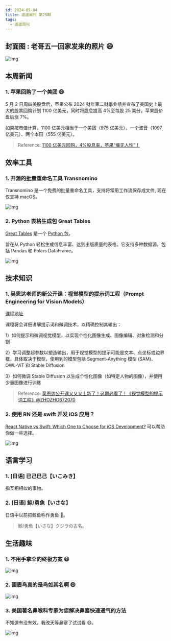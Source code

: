```yaml
---
id: 2024-05-04
title: 遥遥周刊 第25期
tags:
  - 遥遥周刊
---
```


## 封面图 : 老哥五一回家发来的照片 😄

![img](五一劳动节.jpg)

## 本周新闻

### 1. 苹果回购了一个美团 😄

5 月 2 日周四美股盘后，苹果公布 2024 财年第二财季业绩并宣布了美国史上最大的股票回购计划 1100 亿美元，同时将股息提高 4%至每股 25 美分。苹果股价盘后涨 7%。

如果按市值计算，1100 亿美元相当于一个美团（975 亿美元）、一个波音（1097 亿美元）、两个本田（555 亿美元）。

> Reference: [1100 亿美元回购，4%股息率，苹果“壕无人性”！](https://wallstreetcn.com/articles/3714127)

## 效率工具

### 1. 开源的批量重命名工具 Transnomino

Transnomino 是一个免费的批量重命名工具，支持将常用工作流保存成文件, 现在仅支持 macOS。

![img](Transnomino.png)

### 2. Python 表格生成包 Great Tables

[Great Tables](https://posit-dev.github.io/great-tables/articles/intro.html) 是一个 [Python 包](https://github.com/posit-dev/great-tables)，

旨在从 Python 轻松生成信息丰富、达到出版质量的表格。它支持多种数据源，包括 Pandas 和 Polars DataFrame。

![img](Great%20Tables.png)

## 技术知识

### 1. 吴恩达老师的新公开课：视觉模型的提示词工程（Prompt Engineering for Vision Models）

[课程地址](https://www.deeplearning.ai/short-courses/prompt-engineering-for-vision-models/)

课程将会详细讲解提示词和微调技术，以精确控制其输出：

1）如何提示和微调视觉模型，以实现个性化图像生成、图像编辑、对象检测和分割

2）学习调整超参数以塑造输出，用于视觉模型的提示可能是文本、点坐标或边界框，具体取决于模型，使用到的模型包括 Segment-Anything 模型 (SAM)、OWL-ViT 和 Stable Diffusion

3）如何微调 Stable Diffusion 以生成个性化图像（如特定人物的图像），并使用少量图像进行训练

> Reference: [吴恩达公开课又又又上新了！这期必看了！《视觉模型的提示词工程》@ZHOZHO672070](https://twitter.com/ZHOZHO672070/status/1785967360060572063)

### 2. 使用 RN 还是 swift 开发 iOS 应用？

[React Native vs Swift: Which One to Choose for iOS Development?](https://radixweb.com/blog/react-native-vs-swift) 可以帮助你做一些选择。

![img](React%20Native%20vs%20Swift.png)

## 语言学习

### 1. [日语] 已己巳己【いこみき】

指互相相似的事物。

### 2. [日语] 鯨/勇魚【いさな】

日语中以前把鲸鱼称作勇鱼 🤔。

> 鯨/勇魚【いさな】クジラの古名。

## 生活趣味

### 1. 不用手拿伞的终极方案 😄

![img](不用手拿伞.png)

### 2. 画眉鸟真的是鸟如其名啊 😄

![img](画眉鳥.png)

### 3. 美国著名鼻喉科专家为您解决鼻塞快速通气的方法

不知道有没有效，我改天等鼻塞了试试看 😄。

![img](美国著名鼻喉科专家为您解决鼻塞快速通气的方法.png)

